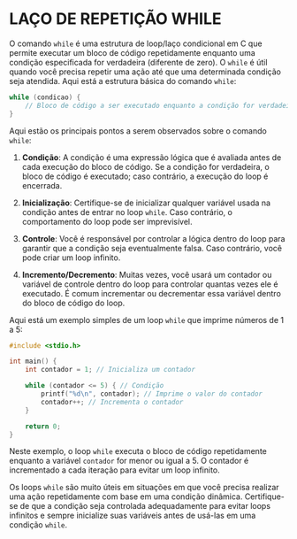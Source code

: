 # LAÇO DE REPETIÇÃO WHILE
O comando `while` é uma estrutura de loop/laço condicional em C que permite executar um bloco de código repetidamente enquanto uma condição especificada for verdadeira (diferente de zero). O `while` é útil quando você precisa repetir uma ação até que uma determinada condição seja atendida. Aqui está a estrutura básica do comando `while`:

```c
while (condicao) {
    // Bloco de código a ser executado enquanto a condição for verdadeira
}
```

Aqui estão os principais pontos a serem observados sobre o comando `while`:

1. **Condição**: A condição é uma expressão lógica que é avaliada antes de cada execução do bloco de código. Se a condição for verdadeira, o bloco de código é executado; caso contrário, a execução do loop é encerrada.

2. **Inicialização**: Certifique-se de inicializar qualquer variável usada na condição antes de entrar no loop `while`. Caso contrário, o comportamento do loop pode ser imprevisível.

3. **Controle**: Você é responsável por controlar a lógica dentro do loop para garantir que a condição seja eventualmente falsa. Caso contrário, você pode criar um loop infinito.

4. **Incremento/Decremento**: Muitas vezes, você usará um contador ou variável de controle dentro do loop para controlar quantas vezes ele é executado. É comum incrementar ou decrementar essa variável dentro do bloco de código do loop.

Aqui está um exemplo simples de um loop `while` que imprime números de 1 a 5:

```c
#include <stdio.h>

int main() {
    int contador = 1; // Inicializa um contador

    while (contador <= 5) { // Condição
        printf("%d\n", contador); // Imprime o valor do contador
        contador++; // Incrementa o contador
    }

    return 0;
}
```

Neste exemplo, o loop `while` executa o bloco de código repetidamente enquanto a variável `contador` for menor ou igual a 5. O contador é incrementado a cada iteração para evitar um loop infinito.

Os loops `while` são muito úteis em situações em que você precisa realizar uma ação repetidamente com base em uma condição dinâmica. Certifique-se de que a condição seja controlada adequadamente para evitar loops infinitos e sempre inicialize suas variáveis antes de usá-las em uma condição `while`.